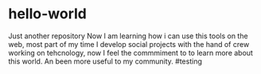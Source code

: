 # hello-world
Just another repository
Now I am learning how i can use this tools on the web, most part of my time I develop social projects with the hand of crew working on tehcnology, now I feel the commmiment to to learn more about this world. An been more useful to my community.
#testing
